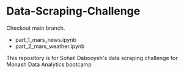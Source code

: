 # Data-Scraping-Challenge
Checkout main branch.

- part_1_mars_news.ipynb 
- part_2_mars_weather.ipynb 

This repository is for Soheil Dabooyeh's data scraping challenge for Monash Data Analytics bootcamp